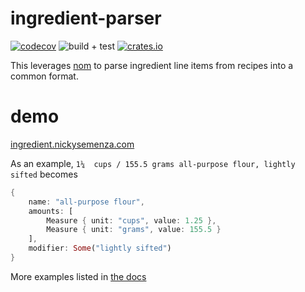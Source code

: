 # ingredient-parser

[![codecov](https://codecov.io/gh/nickysemenza/ingredient-parser/branch/main/graph/badge.svg?token=5GJCVD15RH)](https://codecov.io/gh/nickysemenza/ingredient-parser)
![build + test](https://github.com/nickysemenza/ingredient-parser/workflows/build%20+%20test/badge.svg)
[![crates.io](https://docs.rs/ingredient/badge.svg)](https://docs.rs/ingredient/latest/ingredient/)

This leverages [nom](https://github.com/Geal/nom) to parse ingredient line items from recipes into a common format.

# demo
[ingredient.nickysemenza.com](https://ingredient.nickysemenza.com)

As an example, `1¼  cups / 155.5 grams all-purpose flour, lightly sifted`  becomes
```rust
{
    name: "all-purpose flour",
    amounts: [
        Measure { unit: "cups", value: 1.25 },
        Measure { unit: "grams", value: 155.5 }
    ],
    modifier: Some("lightly sifted")
}
```
More examples listed in [the docs](https://docs.rs/ingredient/)
